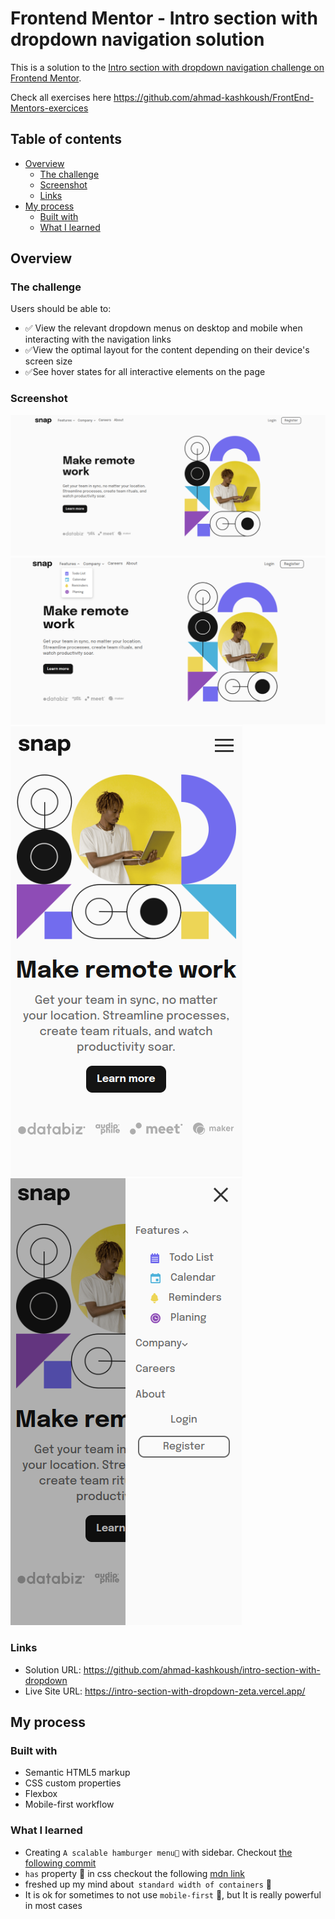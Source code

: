# Frontend Mentor - Intro section with dropdown navigation solution

This is a solution to the
[Intro section with dropdown navigation challenge on Frontend Mentor](https://www.frontendmentor.io/challenges/intro-section-with-dropdown-navigation-ryaPetHE5).

Check all exercises here
https://github.com/ahmad-kashkoush/FrontEnd-Mentors-exercices

## Table of contents

- [Overview](#overview)
  - [The challenge](#the-challenge)
  - [Screenshot](#screenshot)
  - [Links](#links)
- [My process](#my-process)
  - [Built with](#built-with)
  - [What I learned](#what-i-learned)

## Overview

### The challenge

Users should be able to:

- ✅ View the relevant dropdown menus on desktop and mobile when interacting
  with the navigation links
- ✅View the optimal layout for the content depending on their device's screen
  size
- ✅See hover states for all interactive elements on the page

### Screenshot

![Desktop Image](design/image.png) ![Desktop expand](design/image-3.png)
![mobile](design/image-1.png) ![mobile expand](design/image-2.png)

### Links

- Solution URL: https://github.com/ahmad-kashkoush/intro-section-with-dropdown
- Live Site URL: https://intro-section-with-dropdown-zeta.vercel.app/

## My process

### Built with

- Semantic HTML5 markup
- CSS custom properties
- Flexbox
- Mobile-first workflow

### What I learned

- Creating `A scalable hamburger menu🍔` with sidebar. Checkout
  [the following commit](https://github.com/ahmad-kashkoush/intro-section-with-dropdown/commit/2ada770b19dc7205257da271b0b24cca05895d27)
- `has` property 🚀 in css checkout the following
  [mdn link](https://developer.mozilla.org/en-US/docs/Web/CSS/:has)
- freshed up my mind about` standard width of containers` 💠
- It is ok for sometimes to not use `mobile-first` 📴, but It is really powerful
  in most cases
